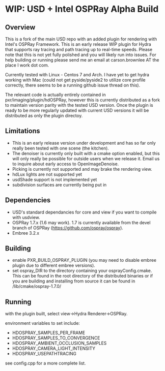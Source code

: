 # WIP: USD + Intel OSPRay Alpha Build

## Overview
This is a fork of the main USD repo with an added plugin for rendering with Intel's OSPRay Framework.  This is an early release WIP plugin for Hydra that supports ray tracing and path tracing up to real-time speeds.  Please note that this is not yet fully polished and you will likely run into issues.  For help building or running please send me an email at carson.brownlee AT the place I work dot com.  

Currently tested with Linux - Centos 7 and Arch.  I have yet to get hydra working with Mac (could not get pyside/pyside2 to utilize core profile correctly, there seems to be a running github issue thread on this).

The relevant code is actually entirely contained in pxr/imaging/plugin/hdOSPRay, however this is currently distributed as a fork to maintain version parity with the tested USD version.  Once the plugin is ready to be more regularly updated with current USD versions it will be distributed as only the plugin directoy.

## Limitations
* This is an early release version under development and has so far only really been tested with one scene (the kitchen).
* The denoiser is currently only built with a cmake option enabled, but this will only really be possible for outside users when we release it.  Email us to inquire about early access to OpenImageDenoise.
* Picking is currently not supported and may brake the rendering view.
* hdLux lights are not supported yet
* usdShade support is not implemented yet
* subdivision surfaces are currently being put in

## Dependencies
* USD's standard dependancies for core and view if you want to compile with usdview.
* OSPRay 1.7.x  (1.6 may work).  1.7 is currently available from the devel branch of OSPRay (https://github.com/ospray/ospray).
* Embree 3.2.x

## Building
* enable PXR_BUILD_OSPRAY_PLUGIN (you may need to disable embree plugin due to different embree versions).
* set ospray_DIR to the directory containing your osprayConfig.cmake.  This can be found in the root directory of the distributed binaries or if you are building and installing from source it can be found in <install>/lib/cmake/ospray-1.7.0/
    
## Running
with the plugin built, select view->Hydra Renderer->OSPRay.

environment variables to set include:
* HDOSPRAY_SAMPLES_PER_FRAME
* HDOSPRAY_SAMPLES_TO_CONVERGENCE
* HDOSPRAY_AMBIENT_OCCLUSION_SAMPLES
* HDOSPRAY_CAMERA_LIGHT_INTENSITY
* HDOSPRAY_USEPATHTRACING

see config.cpp for a more complete list.
